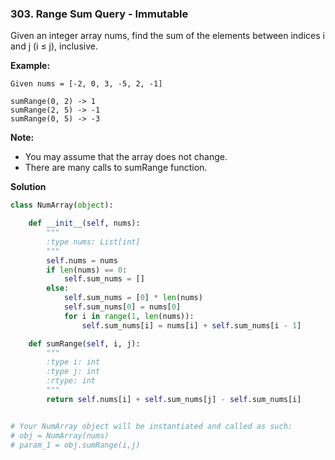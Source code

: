 ### 303. Range Sum Query - Immutable

Given an integer array nums, find the sum of the elements between indices i and j (i ≤ j), inclusive.

**Example:**
```
Given nums = [-2, 0, 3, -5, 2, -1]

sumRange(0, 2) -> 1
sumRange(2, 5) -> -1
sumRange(0, 5) -> -3
```

**Note:**
- You may assume that the array does not change.
- There are many calls to sumRange function.

**Solution**
```Python
class NumArray(object):

    def __init__(self, nums):
        """
        :type nums: List[int]
        """
        self.nums = nums
        if len(nums) == 0:
            self.sum_nums = []
        else:
            self.sum_nums = [0] * len(nums)
            self.sum_nums[0] = nums[0]
            for i in range(1, len(nums)):
                self.sum_nums[i] = nums[i] + self.sum_nums[i - 1]

    def sumRange(self, i, j):
        """
        :type i: int
        :type j: int
        :rtype: int
        """
        return self.nums[i] + self.sum_nums[j] - self.sum_nums[i]


# Your NumArray object will be instantiated and called as such:
# obj = NumArray(nums)
# param_1 = obj.sumRange(i,j)
```